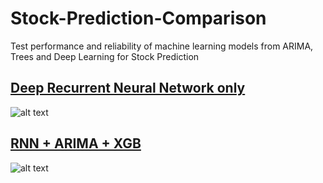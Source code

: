 # Stock-Prediction-Comparison
Test performance and reliability of machine learning models from ARIMA, Trees and Deep Learning for Stock Prediction

## [Deep Recurrent Neural Network only](https://github.com/huseinzol05/Stock-Prediction-Comparison/blob/master/rnn-only.ipynb)
![alt text](https://raw.githubusercontent.com/huseinzol05/Stock-Prediction-Comparison/master/output/rnn-only.png)

## [RNN + ARIMA + XGB](https://github.com/huseinzol05/Stock-Prediction-Comparison/blob/master/stack-rnn-arima-xgb.ipynb)
![alt text](https://raw.githubusercontent.com/huseinzol05/Stock-Prediction-Comparison/master/output/stack-xgb.png)
